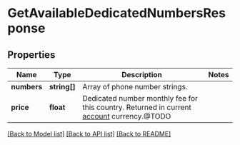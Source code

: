 # GetAvailableDedicatedNumbersResponse

## Properties
Name | Type | Description | Notes
------------ | ------------- | ------------- | -------------
**numbers** | **string[]** | Array of phone number strings. | 
**price** | **float** | Dedicated number monthly fee for this country. Returned in current [account](/docs/api/account/) currency.@TODO | 

[[Back to Model list]](../README.md#documentation-for-models) [[Back to API list]](../README.md#documentation-for-api-endpoints) [[Back to README]](../README.md)


